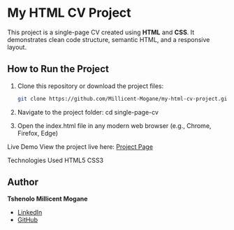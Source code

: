 # My HTML CV Project

This project is a single-page CV created using **HTML** and **CSS**. It demonstrates clean code structure, semantic HTML, and a responsive layout.

## How to Run the Project
1. Clone this repository or download the project files:
   ```bash
   git clone https://github.com/Millicent-Mogane/my-html-cv-project.git

   
2. Navigate to the project folder: cd single-page-cv

3. Open the index.html file in any modern web browser (e.g., Chrome, Firefox, Edge)

Live Demo
View the project live here: [Project Page](https://roadmap.sh/projects/single-page-cv)

Technologies Used
HTML5
CSS3

## Author
**Tshenolo Millicent Mogane**  
- [LinkedIn]([https://(https://www.linkedin.com/in/tshenolo-millicent-mogane-3a0914192/))  
- [GitHub]((https://github.com/TshenoloMogane))
